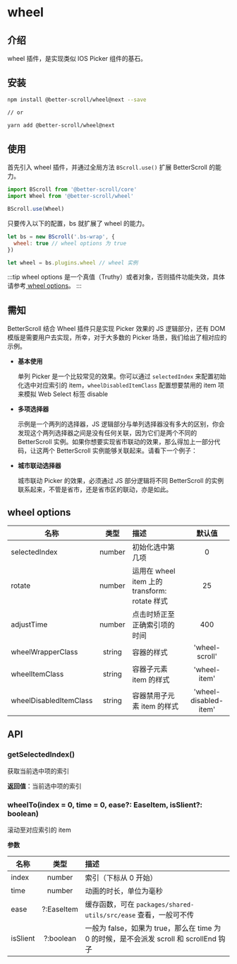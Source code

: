 # wheel

## 介绍

wheel 插件，是实现类似 IOS Picker 组件的基石。

## 安装

```bash
npm install @better-scroll/wheel@next --save

// or

yarn add @better-scroll/wheel@next
```

## 使用

首先引入 wheel 插件，并通过全局方法 `BScroll.use()` 扩展 BetterScroll 的能力。

```js
import BScroll from '@better-scroll/core'
import Wheel from '@better-scroll/wheel'

BScroll.use(Wheel)
```

只要传入以下的配置，bs 就扩展了 wheel 的能力。

```js
let bs = new BScroll('.bs-wrap', {
  wheel: true // wheel options 为 true
})

let wheel = bs.plugins.wheel // wheel 实例
```

:::tip
wheel options 是一个真值（Truthy）或者对象，否则插件功能失效，具体请参考[ wheel options](./wheel.html#wheel-options)。
:::

## 需知

BetterScroll 结合 Wheel 插件只是实现 Picker 效果的 JS 逻辑部分，还有 DOM 模版是需要用户去实现，所幸，对于大多数的 Picker 场景，我们给出了相对应的示例。

- **基本使用**

  <demo qrcode-url="picker/one-column">
    <template slot="code-template">
      <<< @/examples/vue/components/picker/one-column.vue?template
    </template>
    <template slot="code-script">
      <<< @/examples/vue/components/picker/one-column.vue?script
    </template>
    <template slot="code-style">
      <<< @/examples/vue/components/picker/one-column.vue?style
    </template>
    <picker-one-column slot="demo"></picker-one-column>
  </demo>

  单列 Picker 是一个比较常见的效果。你可以通过 `selectedIndex` 来配置初始化选中对应索引的 item，`wheelDisabledItemClass` 配置想要禁用的 item 项来模拟 Web Select 标签 disable

- **多项选择器**

  <demo qrcode-url="picker/double-column">
    <template slot="code-template">
      <<< @/examples/vue/components/picker/double-column.vue?template
    </template>
    <template slot="code-script">
      <<< @/examples/vue/components/picker/double-column.vue?script
    </template>
    <template slot="code-style">
      <<< @/examples/vue/components/picker/double-column.vue?style
    </template>
    <picker-double-column slot="demo"></picker-double-column>
  </demo>

  示例是一个两列的选择器，JS 逻辑部分与单列选择器没有多大的区别，你会发现这个两列选择器之间是没有任何关联，因为它们是两个不同的 BetterScroll 实例。如果你想要实现省市联动的效果，那么得加上一部分代码，让这两个 BetterScroll 实例能够关联起来。请看下一个例子：

- **城市联动选择器**

  <demo qrcode-url="picker/linkage-column">
    <template slot="code-template">
      <<< @/examples/vue/components/picker/linkage-column.vue?template
    </template>
    <template slot="code-script">
      <<< @/examples/vue/components/picker/linkage-column.vue?script
    </template>
    <template slot="code-style">
      <<< @/examples/vue/components/picker/linkage-column.vue?style
    </template>
    <picker-linkage-column slot="demo"></picker-linkage-column>
  </demo>

  城市联动 Picker 的效果，必须通过 JS 部分逻辑将不同 BetterScroll 的实例联系起来，不管是省市，还是省市区的联动，亦是如此。

## wheel options

|名称|类型|描述|默认值|
|----------|:-----:|:-----------|:--------:|
|selectedIndex|number|初始化选中第几项|0|
|rotate|number|运用在 wheel item 上的 transform: rotate 样式|25|
|adjustTime|number|点击时矫正至正确索引项的时间|400|
|wheelWrapperClass|string|容器的样式|'wheel-scroll'|
|wheelItemClass|string|容器子元素 item 的样式|'wheel-item'|
|wheelDisabledItemClass|string|容器禁用子元素 item 的样式|'wheel-disabled-item'|

## API

### getSelectedIndex()

获取当前选中项的索引

**返回值**：当前选中项的索引

### wheelTo(index = 0, time = 0, ease?: EaseItem, isSlient?: boolean)

滚动至对应索引的 item

**参数**

|名称|类型|描述|
|----------|:-----:|:-----------|
|index|number|索引（下标从 0 开始）|
|time|number|动画的时长，单位为毫秒|
|ease|?:EaseItem|缓存函数，可在 `packages/shared-utils/src/ease` 查看，一般可不传|
|isSlient|?:boolean|一般为 false，如果为 true，那么在 time 为 0 的时候，是不会派发 scroll 和 scrollEnd 钩子|
